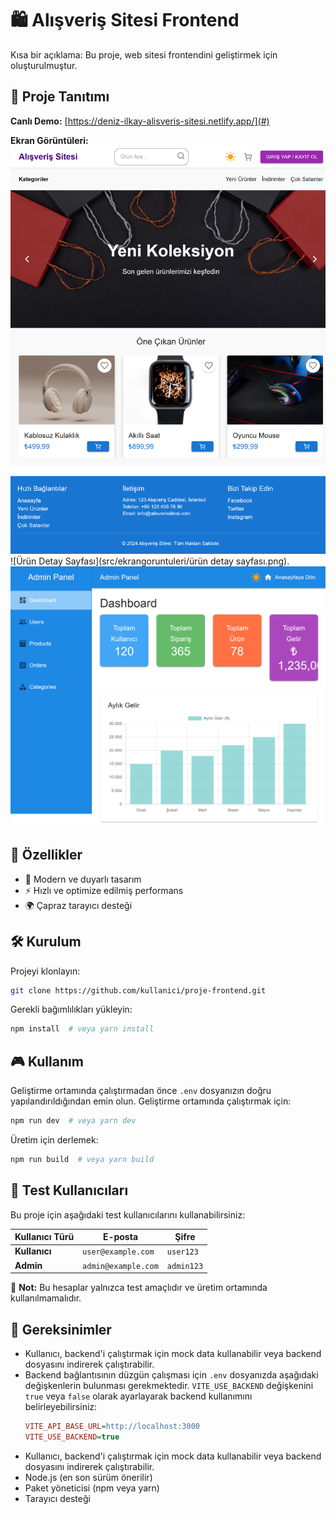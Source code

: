 # 🛍️ Alışveriş Sitesi Frontend 

Kısa bir açıklama: Bu proje, web sitesi frontendini geliştirmek için oluşturulmuştur.

## 🎥 Proje Tanıtımı

**Canlı Demo:** [https://deniz-ilkay-alisveris-sitesi.netlify.app/](#)

**Ekran Görüntüleri:**
![Ana Sayfa](src\ekrangoruntuleri\deniz-ilkay-alisveris-sitesi.netlify.app_.png)
![Ürün Detay Sayfası](src/ekrangoruntuleri/ürün detay sayfası.png).
![Admin Paneli ](src/ekrangoruntuleri/adminpaneli.png)


## 🚀 Özellikler
- 🎨 Modern ve duyarlı tasarım
- ⚡ Hızlı ve optimize edilmiş performans
- 🌍 Çapraz tarayıcı desteği

## 🛠️ Kurulum
Projeyi klonlayın:
```bash
git clone https://github.com/kullanici/proje-frontend.git
```
Gerekli bağımlılıkları yükleyin:
```bash
npm install  # veya yarn install
```

## 🎮 Kullanım
Geliştirme ortamında çalıştırmadan önce `.env` dosyanızın doğru yapılandırıldığından emin olun.
Geliştirme ortamında çalıştırmak için:
```bash
npm run dev  # veya yarn dev
```
Üretim için derlemek:
```bash
npm run build  # veya yarn build
```
## 🧪 Test Kullanıcıları
Bu proje için aşağıdaki test kullanıcılarını kullanabilirsiniz:

| Kullanıcı Türü | E-posta               | Şifre     |
|---------------|-----------------------|----------|
| **Kullanıcı** | `user@example.com`     | `user123` |
| **Admin**     | `admin@example.com`    | `admin123` |

📌 **Not:** Bu hesaplar yalnızca test amaçlıdır ve üretim ortamında kullanılmamalıdır.

## 📌 Gereksinimler
- Kullanıcı, backend'i çalıştırmak için mock data kullanabilir veya backend dosyasını indirerek çalıştırabilir.
- Backend bağlantısının düzgün çalışması için `.env` dosyanızda aşağıdaki değişkenlerin bulunması gerekmektedir. `VITE_USE_BACKEND` değişkenini `true` veya `false` olarak ayarlayarak backend kullanımını belirleyebilirsiniz:
  ```ini
  VITE_API_BASE_URL=http://localhost:3000
  VITE_USE_BACKEND=true
  ```
- Kullanıcı, backend'i çalıştırmak için mock data kullanabilir veya backend dosyasını indirerek çalıştırabilir.
- Node.js (en son sürüm önerilir)
- Paket yöneticisi (npm veya yarn)
- Tarayıcı desteği



